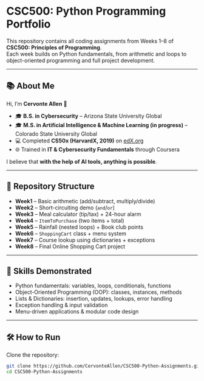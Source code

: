 # CSC500: Python Programming Portfolio

This repository contains all coding assignments from Weeks 1–8 of **CSC500: Principles of Programming**.  
Each week builds on Python fundamentals, from arithmetic and loops to object-oriented programming and full project development.  

---

## 📚 About Me
Hi, I’m **Cervonte Allen** 👋  

- 🎓 **B.S. in Cybersecurity** – Arizona State University Global  
- 🎓 **M.S. in Artificial Intelligence & Machine Learning (in progress)** – Colorado State University Global  
- 💻 Completed **CS50x (HarvardX, 2019)** on [edX.org](https://www.edx.org)  
- 🌐 Trained in **IT & Cybersecurity Fundamentals** through Coursera  

I believe that **with the help of AI tools, anything is possible**.  

---

## 📂 Repository Structure
- **Week1** – Basic arithmetic (add/subtract, multiply/divide)  
- **Week2** – Short-circuiting demo (`and`/`or`)  
- **Week3** – Meal calculator (tip/tax) + 24-hour alarm  
- **Week4** – `ItemToPurchase` (two items + total)  
- **Week5** – Rainfall (nested loops) + Book club points  
- **Week6** – `ShoppingCart` class + menu system  
- **Week7** – Course lookup using dictionaries + exceptions  
- **Week8** – Final Online Shopping Cart project  

---

## 🚀 Skills Demonstrated
- Python fundamentals: variables, loops, conditionals, functions  
- Object-Oriented Programming (OOP): classes, instances, methods  
- Lists & Dictionaries: insertion, updates, lookups, error handling  
- Exception handling & input validation  
- Menu-driven applications & modular code design  

---

## 🛠️ How to Run
Clone the repository:

```bash
git clone https://github.com/CervonteAllen/CSC500-Python-Assignments.git
cd CSC500-Python-Assignments
